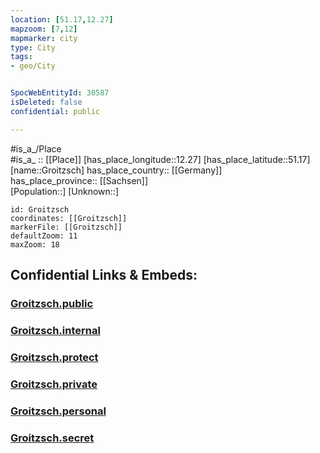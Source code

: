 ```yaml
---
location: [51.17,12.27] 
mapzoom: [7,12] 
mapmarker: city 
type: City
tags:
- geo/City


SpocWebEntityId: 30587
isDeleted: false
confidential: public

---
```

#is_a_/Place  
#is_a_ :: [[Place]] 
[has_place_longitude::12.27] 
[has_place_latitude::51.17] 
[name::Groitzsch] 
has_place_country:: [[Germany]]  
has_place_province:: [[Sachsen]]  
[Population::] 
[Unknown::] 


```leaflet
id: Groitzsch
coordinates: [[Groitzsch]] 
markerFile: [[Groitzsch]] 
defaultZoom: 11 
maxZoom: 18
```


## Confidential Links & Embeds: 

### [Groitzsch.public](/_public/\Earth\Continent\Europe\Europe~Central\Germany\Germany~East\Sachsen\counties~Sachsen\Leipzig\cities~Leipzig\Pegau\CityGroitzsch.public.md) 

### [Groitzsch.internal](/_internal/\Earth\Continent\Europe\Europe~Central\Germany\Germany~East\Sachsen\counties~Sachsen\Leipzig\cities~Leipzig\Pegau\CityGroitzsch.internal.md) 

### [Groitzsch.protect](/_protect/\Earth\Continent\Europe\Europe~Central\Germany\Germany~East\Sachsen\counties~Sachsen\Leipzig\cities~Leipzig\Pegau\CityGroitzsch.protect.md) 

### [Groitzsch.private](/_private/\Earth\Continent\Europe\Europe~Central\Germany\Germany~East\Sachsen\counties~Sachsen\Leipzig\cities~Leipzig\Pegau\CityGroitzsch.private.md) 

### [Groitzsch.personal](/_personal/\Earth\Continent\Europe\Europe~Central\Germany\Germany~East\Sachsen\counties~Sachsen\Leipzig\cities~Leipzig\Pegau\CityGroitzsch.personal.md) 

### [Groitzsch.secret](/_secret/\Earth\Continent\Europe\Europe~Central\Germany\Germany~East\Sachsen\counties~Sachsen\Leipzig\cities~Leipzig\Pegau\CityGroitzsch.secret.md)

